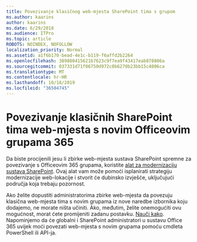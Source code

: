 ```yaml
---
title: Povezivanje klasičnog web-mjesta SharePoint tima s grupom
ms.author: kaarins
author: kaarins
ms.date: 6/29/2018
ms.audience: ITPro
ms.topic: article
ROBOTS: NOINDEX, NOFOLLOW
localization_priority: Normal
ms.assetid: a1f6b170-bead-4e1c-b119-f6affd2b2264
ms.openlocfilehash: 389880415621b7623c9f7ea9f43417eab878806a
ms.sourcegitcommit: 037331d71f06750d972c0b6278b23bb15c4806ca
ms.translationtype: MT
ms.contentlocale: hr-HR
ms.lasthandoff: 10/18/2019
ms.locfileid: "36504745"
---
```

# <a name="connect-classic-sharepoint-team-sites-to-new-office-365-groups"></a>Povezivanje klasičnih SharePoint tima web-mjesta s novim Officeovim grupama 365

Da biste procijenili jesu li zbirke web-mjesta sustava SharePoint spremne za povezivanje s Officeovim 365 grupama, koristite [alat za modernizaciju sustava SharePoint](https://go.microsoft.com/fwlink/?linkid=873066). Ovaj alat vam može pomoći isplanirati strategiju modernizacije web-lokacije i stvorit će dubinsko izvješće, uključujući područja koja trebaju pozornost.
  
Ako želite dopustiti administratorima zbirke web-mjesta da povezuju klasična web-mjesta tima s novim grupama iz nove naredbe izbornika koju dodajemo, ne morate ništa učiniti. Ako, međutim, želite onemogućiti ovu mogućnost, morat ćete promijeniti zadanu postavku. [Nauči kako](https://go.microsoft.com/fwlink/?linkid=2004316). Napominjemo da će globalni i SharePoint administratori u sustavu Office 365 uvijek moći povezati web-mjesta s novim grupama pomoću cmdleta PowerShell ili API-ja.
  

